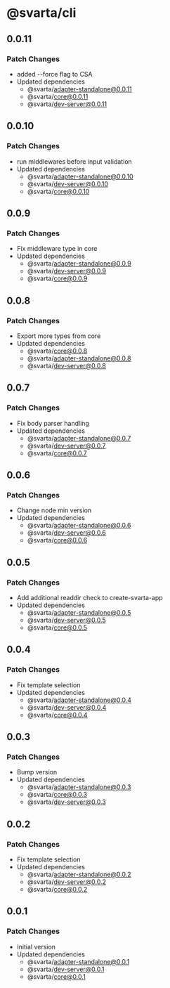 # @svarta/cli

## 0.0.11

### Patch Changes

- added --force flag to CSA
- Updated dependencies
  - @svarta/adapter-standalone@0.0.11
  - @svarta/core@0.0.11
  - @svarta/dev-server@0.0.11

## 0.0.10

### Patch Changes

- run middlewares before input validation
- Updated dependencies
  - @svarta/adapter-standalone@0.0.10
  - @svarta/dev-server@0.0.10
  - @svarta/core@0.0.10

## 0.0.9

### Patch Changes

- Fix middleware type in core
- Updated dependencies
  - @svarta/adapter-standalone@0.0.9
  - @svarta/dev-server@0.0.9
  - @svarta/core@0.0.9

## 0.0.8

### Patch Changes

- Export more types from core
- Updated dependencies
  - @svarta/core@0.0.8
  - @svarta/adapter-standalone@0.0.8
  - @svarta/dev-server@0.0.8

## 0.0.7

### Patch Changes

- Fix body parser handling
- Updated dependencies
  - @svarta/adapter-standalone@0.0.7
  - @svarta/dev-server@0.0.7
  - @svarta/core@0.0.7

## 0.0.6

### Patch Changes

- Change node min version
- Updated dependencies
  - @svarta/adapter-standalone@0.0.6
  - @svarta/dev-server@0.0.6
  - @svarta/core@0.0.6

## 0.0.5

### Patch Changes

- Add additional readdir check to create-svarta-app
- Updated dependencies
  - @svarta/adapter-standalone@0.0.5
  - @svarta/dev-server@0.0.5
  - @svarta/core@0.0.5

## 0.0.4

### Patch Changes

- Fix template selection
- Updated dependencies
  - @svarta/adapter-standalone@0.0.4
  - @svarta/dev-server@0.0.4
  - @svarta/core@0.0.4

## 0.0.3

### Patch Changes

- Bump version
- Updated dependencies
  - @svarta/adapter-standalone@0.0.3
  - @svarta/core@0.0.3
  - @svarta/dev-server@0.0.3

## 0.0.2

### Patch Changes

- Fix template selection
- Updated dependencies
  - @svarta/adapter-standalone@0.0.2
  - @svarta/dev-server@0.0.2
  - @svarta/core@0.0.2

## 0.0.1

### Patch Changes

- Initial version
- Updated dependencies
  - @svarta/adapter-standalone@0.0.1
  - @svarta/dev-server@0.0.1
  - @svarta/core@0.0.1
